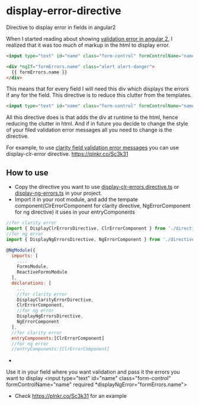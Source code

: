 # display-error-directive
Directive to display error in fields in angular2

When I started reading about showing [validation error in angular 2](https://angular.io/docs/ts/latest/cookbook/form-validation.html), I realized that it was too much of markup in the html to display error.

```html
<input type="text" id="name" class="form-control" formControlName="name" required >

<div *ngIf="formErrors.name" class="alert alert-danger">
  {{ formErrors.name }}
</div>
```

This means that for every field I will need this div which displays the errors if any for the field. This directive is to reduce this clutter from the templates.

```html
<input type="text" id="name" class="form-control" formControlName="name" required *displayNgError="formErrors.name">
```

All this directive does is that adds the div at runtime to the html, hence reducing the clutter in html. And if in future you decide to change the style of your filed validation error messages all you need to change is the directive.

For example, to use [clarity field validation error messages](https://vmware.github.io/clarity/documentation/input-fields) you can use display-clr-error directive. https://plnkr.co/Sc3k31

## How to use
* Copy the directive you want to use [display-clr-errors.directive.ts](https://github.com/nikhildhankani/display-error-directive/blob/master/display-clr-errors.directive.ts) or [display-ng-errors.ts](https://github.com/nikhildhankani/display-error-directive/blob/master/display-ng-errors.directive.ts) in your project.
* Import it in your root module, and add the tempate component(ClrErrorComponent for clarity directive, NgErrorComponent for ng directive) it uses in your entryComponents
```javascript
//for clarity error
import { DisplayClrErrorsDirective, ClrErrorComponent } from './directive/display-clr-errors.directive';
//for ng error
import { DisplayNgErrorsDirective, NgErrorComponent } from './directive/display-ng-errors.directive'

@NgModule({
  imports: [
    ....
    FormsModule,
    ReactiveFormsModule
  ],
  declarations: [
    ...
    //for clarity error
    DisplayClarityErrorDirective,
    ClrErrorComponent,
    //for ng error
    DisplayNgErrorsDirective, 
    NgErrorComponent
  ],
  //for clarity error
  entryComponents:[ClrErrorComponent]
  //for ng error
  //entryComponents:[ClrErrorComponent]
```
* 
Use it in your field where you want validation and pass it the errors you want to display
<input type="text" id="name" class="form-control" formControlName="name" required *displayNgError="formErrors.name">

* Check https://plnkr.co/Sc3k31 for an example
